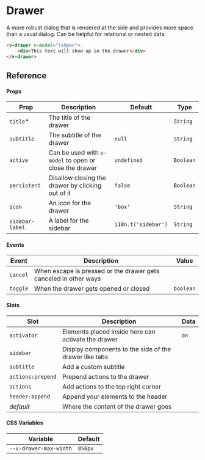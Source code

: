 # Drawer

A more robust dialog that is rendered at the side and provides more space than a usual dialog. Can be helpful for
relational or nested data.

```html
<v-drawer v-model="isOpen">
	<div>This text will show up in the drawer</div>
</v-drawer>
```

## Reference

#### Props

| Prop            | Description                                            | Default             | Type      |
| --------------- | ------------------------------------------------------ | ------------------- | --------- |
| `title`\*       | The title of the drawer                                |                     | `String`  |
| `subtitle`      | The subtitle of the drawer                             | `null`              | `String`  |
| `active`        | Can be used with `v-model` to open or close the drawer | `undefined`         | `Boolean` |
| `persistent`    | Disallow closing the drawer by clicking out of it      | `false`             | `Boolean` |
| `icon`          | An icon for the drawer                                 | `'box'`             | `String`  |
| `sidebar-label` | A label for the sidebar                                | `i18n.t('sidebar')` | `String`  |

#### Events

| Event    | Description                                                      | Value     |
| -------- | ---------------------------------------------------------------- | --------- |
| `cancel` | When escape is pressed or the drawer gets canceled in other ways |           |
| `toggle` | When the drawer gets opened or closed                            | `boolean` |

#### Slots

| Slot              | Description                                            | Data |
| ----------------- | ------------------------------------------------------ | ---- |
| `activator`       | Elements placed inside here can activate the drawer    | `on` |
| `sidebar`         | Display components to the side of the drawer like tabs |      |
| `subtitle`        | Add a custom subtitle                                  |      |
| `actions:prepend` | Prepend actions to the drawer                          |      |
| `actions`         | Add actions to the top right corner                    |      |
| `header:append`   | Append your elements to the header                     |      |
| _default_         | Where the content of the drawer goes                   |      |

#### CSS Variables

| Variable               | Default |
| ---------------------- | ------- |
| `--v-drawer-max-width` | `856px` |
